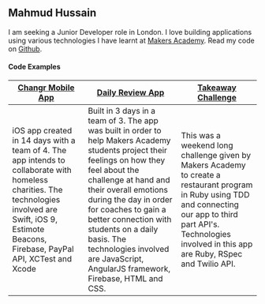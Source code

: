 ## Mahmud Hussain

I am seeking a Junior Developer role in London. I love building applications using various technologies I have learnt at [Makers Academy](http://www.makersacademy.com/). Read my code on [Github](https://github.com/MahmudH/).

#### Code Examples

| [Changr Mobile App](https://github.com/MahmudH/changr)       | [Daily Review App](https://github.com/MahmudH/daily_review_app) | [Takeaway Challenge](https://github.com/MahmudH/takeaway-challenge)   |
| ------------- | ------------- | ----- |
| iOS app created in 14 days with a team of 4. The app intends to collaborate with homeless charities. The technologies involved are Swift, iOS 9, Estimote Beacons, Firebase, PayPal API, XCTest and Xcode     | Built in 3 days in a team of 3. The app was built in order to help Makers Academy students project their feelings on how they feel about the challenge at hand and their overall emotions during the day in order for coaches to gain a better connection with students on a daily basis. The technologies involved are JavaScript, AngularJS framework, Firebase, HTML and CSS.   | This was a weekend long challenge given by Makers Academy to create a restaurant program in Ruby using TDD and connecting our app to third part API's. Technologies involved in this app are Ruby, RSpec and Twilio API.                  |
